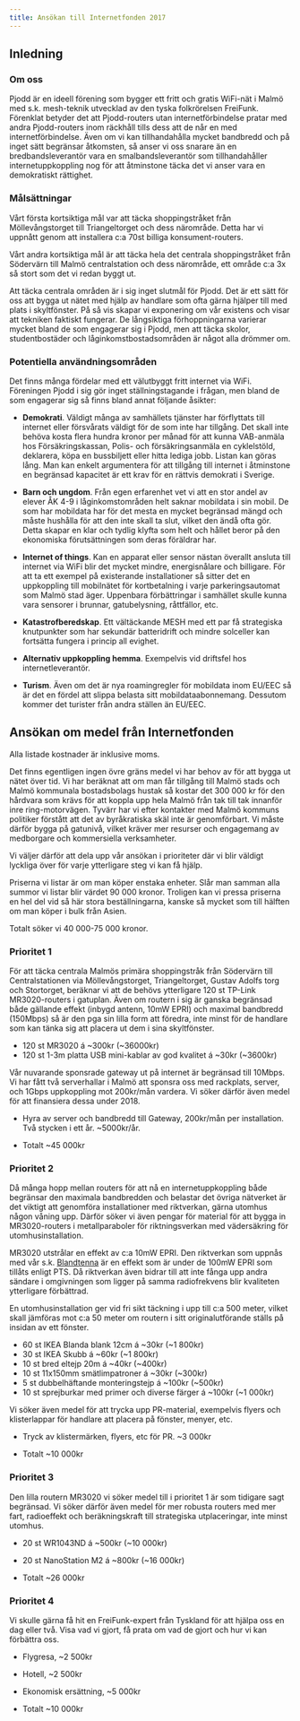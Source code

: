 ```yaml
---
title: Ansökan till Internetfonden 2017
---
```


## Inledning

### Om oss

Pjodd är en ideell förening som bygger ett fritt och gratis WiFi-nät i
Malmö med s.k. mesh-teknik utvecklad av den tyska folkrörelsen FreiFunk.
Förenklat betyder det att Pjodd-routers utan internetförbindelse pratar
med andra Pjodd-routers inom räckhåll tills dess att de når en med
internetförbindelse. Även om vi kan tillhandahålla mycket bandbredd och
på inget sätt begränsar åtkomsten, så anser vi oss snarare än en
bredbandsleverantör vara en smalbandsleverantör som tillhandahåller
internetuppkoppling nog för att åtminstone täcka det vi anser vara en
demokratiskt rättighet.

### Målsättningar

Vårt första kortsiktiga mål var att täcka shoppingstråket från
Möllevångstorget till Triangeltorget och dess närområde. Detta har vi
uppnått genom att installera c:a 70st billiga konsument-routers.

Vårt andra kortsiktiga mål är att täcka hela det centrala
shoppingstråket från Södervärn till Malmö centralstation och dess
närområde, ett område c:a 3x så stort som det vi redan byggt ut.

Att täcka centrala områden är i sig inget slutmål för Pjodd. Det är ett
sätt för oss att bygga ut nätet med hjälp av handlare som ofta gärna
hjälper till med plats i skyltfönster. På så vis skapar vi exponering om
vår existens och visar att tekniken faktiskt fungerar. De långsiktiga
förhoppningarna varierar mycket bland de som engagerar sig i Pjodd, men
att täcka skolor, studentbostäder och låginkomstbostadsområden är något
alla drömmer om.

### Potentiella användningsområden

Det finns många fördelar med ett välutbyggt fritt internet via WiFi.
Föreningen Pjodd i sig gör inget ställningstagande i frågan, men bland
de som engagerar sig så finns bland annat följande åsikter:

-   **Demokrati**. Väldigt många av samhällets tjänster har förflyttats
    till internet eller försvårats väldigt för de som inte har tillgång.
    Det skall inte behöva kosta flera hundra kronor per månad för att
    kunna VAB-anmäla hos Försäkringskassan, Polis- och försäkringsanmäla
    en cyklelstöld, deklarera, köpa en bussbiljett eller hitta lediga
    jobb. Listan kan göras lång. Man kan enkelt argumentera för att
    tillgång till internet i åtminstone en begränsad kapacitet är ett
    krav för en rättvis demokrati i Sverige.

-   **Barn och ungdom**. Från egen erfarenhet vet vi att en stor andel
    av elever ÅK 4-9 i låginkomstområden helt saknar mobildata i sin
    mobil. De som har mobildata har för det mesta en mycket begränsad
    mängd och måste hushålla för att den inte skall ta slut, vilket den
    ändå ofta gör. Detta skapar en klar och tydlig klyfta som helt och
    hållet beror på den ekonomiska förutsättningen som deras föräldrar
    har.

-   **Internet of things**. Kan en apparat eller sensor nästan överallt
    ansluta till internet via WiFi blir det mycket mindre, energisnålare
    och billigare. För att ta ett exempel på existerande installationer
    så sitter det en uppkoppling till mobilnätet för kortbetalning i
    varje parkeringsautomat som Malmö stad äger. Uppenbara förbättringar
    i samhället skulle kunna vara sensorer i brunnar, gatubelysning,
    råttfällor, etc.

-   **Katastrofberedskap**. Ett vältäckande MESH med ett par få
    strategiska knutpunkter som har sekundär batteridrift och mindre
    solceller kan fortsätta fungera i princip all evighet.

-   **Alternativ uppkoppling hemma**. Exempelvis vid driftsfel hos
    internetleverantör.

-   **Turism**. Även om det är nya roamingregler för mobildata inom
    EU/EEC så är det en fördel att slippa belasta sitt
    mobildataabonnemang. Dessutom kommer det turister från andra ställen
    än EU/EEC.

## Ansökan om medel från Internetfonden

Alla listade kostnader är inklusive moms.

Det finns egentligen ingen övre gräns medel vi har behov av för att
bygga ut nätet över tid. Vi har beräknat att om man får tillgång till
Malmö stads och Malmö kommunala bostadsbolags hustak så kostar det 300
000 kr för den hårdvara som krävs för att koppla upp hela Malmö från tak
till tak innanför inre ring-motorvägen. Tyvärr har vi efter kontakter
med Malmö kommuns politiker förstått att det av byråkratiska skäl inte
är genomförbart. Vi måste därför bygga på gatunivå, vilket kräver mer
resurser och engagemang av medborgare och kommersiella verksamheter.

Vi väljer därför att dela upp vår ansökan i prioriteter där vi blir
väldigt lyckliga över för varje ytterligare steg vi kan få hjälp.

Priserna vi listar är om man köper enstaka enheter. Slår man samman alla
summor vi listar blir värdet 90 000 kronor. Troligen kan vi pressa
priserna en hel del vid så här stora beställningarna, kanske så mycket
som till hälften om man köper i bulk från Asien.

Totalt söker vi 40 000-75 000 kronor.

### Prioritet 1

För att täcka centrala Malmös primära shoppingstråk från Södervärn till
Centralstationen via Möllevångstorget, Triangeltorget, Gustav Adolfs
torg och Stortorget, beräknar vi att de behövs ytterligare 120 st
TP-Link MR3020-routers i gatuplan. Även om routern i sig är ganska
begränsad både gällande effekt (inbygd antenn, 10mW EPRI) och maximal
bandbredd (150Mbps) så är den pga sin lilla form att föredra, inte minst
för de handlare som kan tänka sig att placera ut dem i sina
skyltfönster.

-   120 st MR3020 á ~300kr (~36000kr)
-   120 st 1-3m platta USB mini-kablar av god kvalitet á ~30kr
    (~3600kr)

Vår nuvarande sponsrade gateway ut på internet är begränsad till 10Mbps.
Vi har fått två serverhallar i Malmö att sponsra oss med rackplats,
server, och 1Gbps uppkoppling mot 200kr/mån vardera. Vi söker därför
även medel för att finansiera dessa under 2018.

-   Hyra av server och bandbredd till Gateway, 200kr/mån per
    installation. Två stycken i ett år. ~5000kr/år.

-   Totalt ~45 000kr

### Prioritet 2

Då många hopp mellan routers för att nå en internetuppkoppling både
begränsar den maximala bandbredden och belastar det övriga nätverket är
det viktigt att genomföra installationer med riktverkan, gärna utomhus
någon våning upp. Därför söker vi även pengar för material för att bygga
in MR3020-routers i metallparaboler för riktningsverkan med vädersäkring
för utomhusinstallation.

MR3020 utstrålar en effekt av c:a 10mW EPRI. Den riktverkan som uppnås
med vår s.k. [Blandtenna](blandtenna.html) är en effekt som är under de
100mW EPRI som tillåts enligt PTS. Då riktverkan även bidrar till att
inte fånga upp andra sändare i omgivningen som ligger på samma
radiofrekvens blir kvaliteten ytterligare förbättrad.

En utomhusinstallation ger vid fri sikt täckning i upp till c:a 500
meter, vilket skall jämföras mot c:a 50 meter om routern i sitt
originalutförande ställs på insidan av ett fönster.

-   60 st IKEA Blanda blank 12cm á ~30kr (~1 800kr)
-   30 st IKEA Skubb á ~60kr (~1 800kr)
-   10 st bred eltejp 20m á ~40kr (~400kr)
-   10 st 11x150mm smätlimpatroner á ~30kr (~300kr)
-   5 st dubbelhäftande monteringstejp á ~100kr (~500kr)
-   10 st sprejburkar med primer och diverse färger á ~100kr (~1
    000kr)

Vi söker även medel för att trycka upp PR-material, exempelvis flyers
och klisterlappar för handlare att placera på fönster, menyer, etc.

-   Tryck av klistermärken, flyers, etc för PR. ~3 000kr

-   Totalt ~10 000kr

### Prioritet 3

Den lilla routern MR3020 vi söker medel till i prioritet 1 är som
tidigare sagt begränsad. Vi söker därför även medel för mer robusta
routers med mer fart, radioeffekt och beräkningskraft till strategiska
utplaceringar, inte minst utomhus.

-   20 st WR1043ND á ~500kr (~10 000kr)
-   20 st NanoStation M2 á ~800kr (~16 000kr)

-   Totalt ~26 000kr

### Prioritet 4

Vi skulle gärna få hit en FreiFunk-expert från Tyskland för att hjälpa
oss en dag eller två. Visa vad vi gjort, få prata om vad de gjort och
hur vi kan förbättra oss.

-   Flygresa, ~2 500kr
-   Hotell, ~2 500kr
-   Ekonomisk ersättning, ~5 000kr

-   Totalt ~10 000kr
